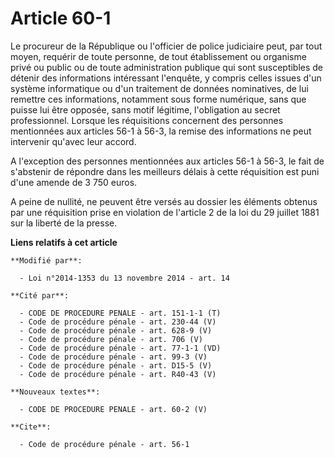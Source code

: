# Article 60-1

Le procureur de la République ou l'officier de police judiciaire peut, par tout moyen, requérir de toute personne, de tout
établissement ou organisme privé ou public ou de toute administration publique qui sont susceptibles de détenir des
informations intéressant l'enquête, y compris celles issues d'un système informatique ou d'un traitement de données
nominatives, de lui remettre ces informations, notamment sous forme numérique, sans que puisse lui être opposée, sans motif
légitime, l'obligation au secret professionnel. Lorsque les réquisitions concernent des personnes mentionnées aux articles
56-1 à 56-3, la remise des informations ne peut intervenir qu'avec leur accord. 

A l'exception des personnes mentionnées aux articles 56-1 à 56-3, le fait de s'abstenir de répondre dans les meilleurs délais
à cette réquisition est puni d'une amende de 3 750 euros. 

A peine de nullité, ne peuvent être versés au dossier les éléments obtenus par une réquisition prise en violation de
l'article 2 de la loi du 29 juillet 1881 sur la liberté de la presse.

**Liens relatifs à cet article**

	**Modifié par**:

	  - Loi n°2014-1353 du 13 novembre 2014 - art. 14

	**Cité par**:

	  - CODE DE PROCEDURE PENALE - art. 151-1-1 (T)
	  - Code de procédure pénale - art. 230-44 (V)
	  - Code de procédure pénale - art. 628-9 (V)
	  - Code de procédure pénale - art. 706 (V)
	  - Code de procédure pénale - art. 77-1-1 (VD)
	  - Code de procédure pénale - art. 99-3 (V)
	  - Code de procédure pénale - art. D15-5 (V)
	  - Code de procédure pénale - art. R40-43 (V)

	**Nouveaux textes**:

	  - CODE DE PROCEDURE PENALE - art. 60-2 (V)

	**Cite**:

	  - Code de procédure pénale - art. 56-1
